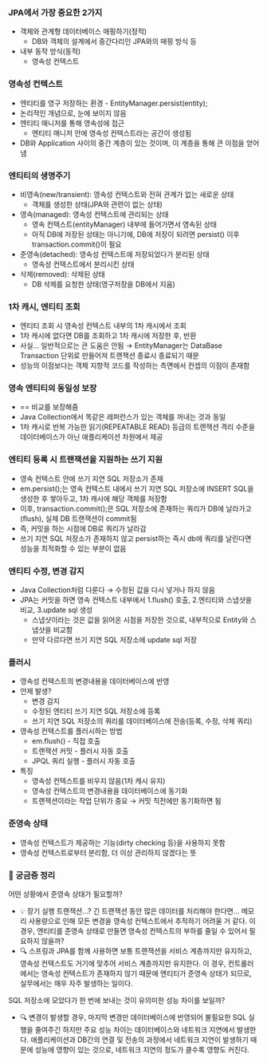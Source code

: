 ### JPA에서 가장 중요한 2가지

- 객체와 관계형 데이터베이스 매핑하기(정적)
    - DB와 객체의 설계에서 중간다리인 JPA와의 매핑 방식 등
- 내부 동작 방식(동적)
    - 영속성 컨텍스트
 
### 영속성 컨텍스트

- 엔티티를 영구 저장하는 환경 - EntityManager.persist(entity);
- 논리적인 개념으로, 눈에 보이지 않음
- 엔티티 매니저를 통해 영속성에 접근
    - 엔티티 매니저 안에 영속성 컨텍스트라는 공간이 생성됨
- DB와 Application 사이의 중간 계층이 있는 것이며, 이 계층을 통해 큰 이점을 얻어냄
 
### 엔티티의 생명주기

- 비영속(new/transient): 영속성 컨텍스트와 전혀 관계가 없는 새로운 상태
    - 객체를 생성한 상태(JPA와 관련이 없는 상태)
- 영속(managed): 영속성 컨텍스트에 관리되는 상태
    - 영속 컨텍스트(entityManager) 내부에 들어가면서 영속된 상태
    - 아직 DB에 저장된 상태는 아니기에, DB에 저장이 되려면 persist() 이후 transaction.commit()이 필요
- 준영속(detached): 영속성 컨텍스트에 저장되었다가 분리된 상태
    - 영속성 컨텍스트에서 분리시킨 상태
- 삭제(removed): 삭제된 상태
    - DB 삭제를 요청한 상태(영구저장을 DB에서 지움)
 
### 1차 캐시, 엔티티 조회

- 엔티티 조회 시 영속성 컨텍스트 내부의 1차 캐시에서 조회
- 1차 캐시에 없다면 DB를 조회하고 1차 캐시에 저장한 후, 반환
- 사실… 일반적으로는 큰 도움은 안됨 → EntityManager는 DataBase Transaction 단위로 만들어져 트랜잭션 종료시 종료되기 때문
- 성능의 이점보다는 객체 지향적 코드를 작성하는 측면에서 컨셉의 이점이 존재함

### 영속 엔티티의 동일성 보장

- == 비교를 보장해줌
- Java Collection에서 똑같은 레퍼런스가 있는 객체를 꺼내는 것과 동일
- 1차 캐시로 반복 가능한 읽기(REPEATABLE READ) 등급의 트랜잭션 격리 수준을 데이터베이스가 아닌 애플리케이션 차원에서 제공

### 엔티티 등록 시 트랜잭션을 지원하는 쓰기 지원

- 영속 컨텍스트 안에 쓰기 지연 SQL 저장소가 존재
- em.persist();는 영속 컨텍스트 내에서 쓰기 지연 SQL 저장소에 INSERT SQL을 생성한 후 쌓아두고, 1차 캐시에 해당 객체를 저장함
- 이후, transaction.commit();은 SQL 저장소에 존재하는 쿼리가 DB에 날라가고(flush), 실제 DB 트랜잭션이 commit됨
- 즉, 커밋을 하는 시점에 DB로 쿼리가 날라감
- 쓰기 지연 SQL 저장소가 존재하지 않고 persist하는 즉시 db에 쿼리를 날린다면 성능을 최적화할 수 있는 부분이 없음

### 엔티티 수정, 변경 감지

- Java Collection처럼 다룬다 → 수정된 값을 다시 넣거나 하지 않음
- JPA는 커밋을 하면 영속 컨텍스트 내부에서 1.flush() 호출, 2.엔티티와 스냅샷을 비교, 3.update sql 생성
    - 스냅샷이라는 것은 값을 읽어온 시점을 저장한 것으로, 내부적으로 Entity와 스냅샷을 비교함
    - 만약 다르다면 쓰기 지연 SQL 저장소에 update sql 저장

### 플러시

- 영속성 컨텍스트의 변경내용을 데이터베이스에 반영
- 언제 발생?
    - 변경 감지
    - 수정된 엔티티 쓰기 지연 SQL 저장소에 등록
    - 쓰기 지연 SQL 저장소의 쿼리를 데이터베이스에 전송(등록, 수정, 삭제 쿼리)
- 영속성 컨텍스트를 플러시하는 방법
  - em.flush() - 직접 호출
  - 트랜잭션 커밋 - 플러시 자동 호출
  - JPQL 쿼리 실행 - 플러시 자동 호출
- 특징
  - 영속성 컨텍스트를 비우지 않음(1차 캐시 유지)
  - 영속성 컨텍스트의 변경내용을 데이터베이스에 동기화
  - 트랜잭션이라는 작업 단위가 중요 → 커밋 직전에만 동기화하면 됨
 
### 준영속 상태
- 영속성 컨텍스트가 제공하는 기능(dirty checking 등)을 사용하지 못함
- 영속성 컨텍스트로부터 분리함, 더 이상 관리하지 않겠다는 뜻

### :seedling: 궁금증 정리
어떤 상황에서 준영속 상태가 필요할까?
- :bulb: 장기 실행 트랜잭션…? 긴 트랜잭션 동안 많은 데이터를 처리해야 한다면… 메모리 사용량으로 인해 모든 변경을 영속성 컨텍스트에서 추적하기 어려울 거 같다.
이 경우, 엔티티를 준영속 상태로 만들면 영속성 컨텍스트의 부하를 줄일 수 있어서 필요하지 않을까?
- :mag: 스프링과 JPA를 함께 사용하면 보통 트랜잭션을 서비스 계층까지만 유지하고, 영속성 컨텍스트도 거기에 맞추어 서비스 계층까지만 유지한다.
이 경우, 컨트롤러에서는 영속성 컨텍스트가 존재하지 않기 때문에 엔티티가 준영속 상태가 되므로, 실무에서는 매우 자주 발생하는 일이다.

SQL 저장소에 모았다가 한 번에 보내는 것이 유의미한 성능 차이를 보일까?
- :mag: 변경이 발생할 경우, 마지막 변경만 데이터베이스에 반영되어 불필요한 SQL 실행을 줄여주긴 하지만 주요 성능 차이는 데이터베이스와 네트워크 지연에서 발생한다.
애플리케이션과 DB간의 연결 및 전송의 과정에서 네트워크 지연이 발생하기 때문에 성능에 영향이 있는 것으로, 네트워크 지연의 정도가 클수록 영향도 커진다.

